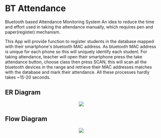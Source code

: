 # BT Attendance

Bluetooth based Attendance Monitoring System
An idea to reduce the time and effort used in taking the attendance manually, which requires pen and paper(register) mechanism.

This App will provide function to register students in the database mapped with their smartphone's bluetooth MAC address. As bluetooth MAC address is unique for each phone so this will uniquely identify each student. For taking attendance, teacher will open their smartphone press the take attendance button, choose class then press SCAN, this will scan all the bluetooth devices in the range and retrieve their MAC addresses matches with the database and mark their attendance. All these processes hardly takes ~15-20 seconds.

## ER Diagram 

<p align = "center">
<img src="BTAttendance/blob/master/Diagrams/bt_attendence_er.png">
</p>  

## Flow Diagram  

<p align = "center">
<img src="BTAttendance/blob/master/Diagrams/bt_attendance_flow_diagram.png">
</p>  

